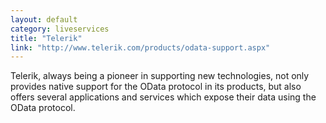 ```yaml
---
layout: default
category: liveservices
title: "Telerik"
link: "http://www.telerik.com/products/odata-support.aspx"
---
```

Telerik, always being a pioneer in supporting new technologies, not only provides native support for the OData protocol in its products, but also offers several applications and services which expose their data using the OData protocol.

